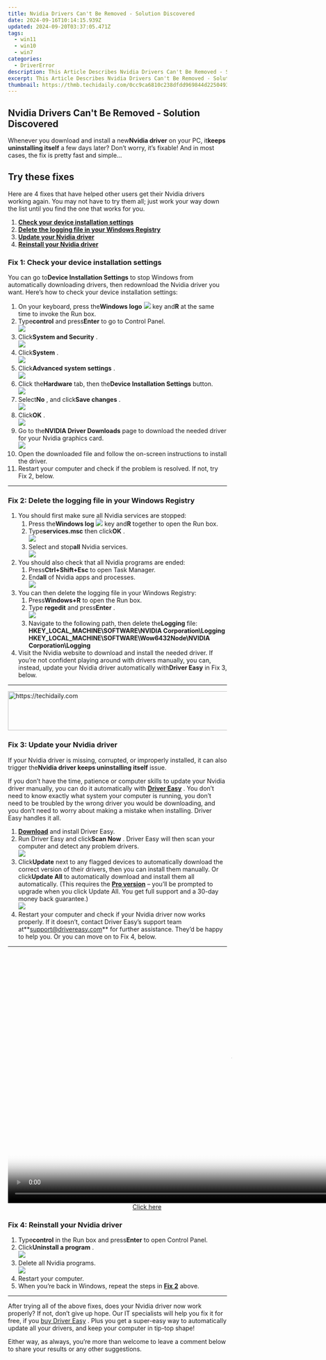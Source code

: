 ```yaml
---
title: Nvidia Drivers Can't Be Removed - Solution Discovered
date: 2024-09-16T10:14:15.939Z
updated: 2024-09-20T03:37:05.471Z
tags:
  - win11
  - win10
  - win7
categories:
  - DriverError
description: This Article Describes Nvidia Drivers Can't Be Removed - Solution Discovered
excerpt: This Article Describes Nvidia Drivers Can't Be Removed - Solution Discovered
thumbnail: https://thmb.techidaily.com/0cc9ca6810c238dfdd969844d2250493a479c3321512aa3c39ef7570f30da978.jpg
---
```


## Nvidia Drivers Can't Be Removed - Solution Discovered

 Whenever you download and install a new**Nvidia driver** on your PC, it**keeps uninstalling itself** a few days later? Don’t worry, it’s fixable! And in most cases, the fix is pretty fast and simple…

## Try these fixes

 Here are 4 fixes that have helped other users get their Nvidia drivers working again. You may not have to try them all; just work your way down the list until you find the one that works for you.

1. [**Check your device installation settings**](https://uperfect.sjv.io/g1jgba)
2. [**Delete the logging file in your Windows Registry**](https://zonlipartnershipprogram.pxf.io/b0rbxy)
3. [**Update your Nvidia driver**](https://turtlebeacheu.sjv.io/1r0r59)
4. [**Reinstall your Nvidia driver**](https://dreoaffiliateprogram.pxf.io/k0ezjl)

### Fix 1: Check your device installation settings

 You can go to**Device Installation Settings** to stop Windows from automatically downloading drivers, then redownload the Nvidia driver you want. Here’s how to check your device installation settings:

1. On your keyboard, press the**Windows logo** ![](https://images.drivereasy.com/wp-content/uploads/2018/07/img_5b4ecde832800.png) key and**R** at the same time to invoke the Run box.
2. Type**control** and press**Enter** to go to Control Panel.  
![](https://images.drivereasy.com/wp-content/uploads/2018/10/img_5bc59b08cdf4e.png)
3. Click**System and Security** .  
![](https://images.drivereasy.com/wp-content/uploads/2018/10/img_5bc59ba063ed0.jpg)
4. Click**System** .  
![](https://images.drivereasy.com/wp-content/uploads/2018/10/img_5bc59bd79ae6d.jpg)
5. Click**Advanced system settings** .  
![](https://images.drivereasy.com/wp-content/uploads/2018/10/img_5bc59c0e94e5d.jpg)
6. Click the**Hardware** tab, then the**Device Installation Settings** button.  
![](https://images.drivereasy.com/wp-content/uploads/2018/10/img_5bc59cb552443.jpg)
7. Select**No** , and click**Save changes** .  
![](https://images.drivereasy.com/wp-content/uploads/2018/10/img_5bc5a1202b9e9.jpg)
8. Click**OK** .  
![](https://images.drivereasy.com/wp-content/uploads/2018/10/img_5bc5a2a572543.jpg)
9. Go to the**NVIDIA Driver Downloads** page to download the needed driver for your Nvidia graphics card.  
![](https://images.drivereasy.com/wp-content/uploads/2018/10/img_5bc5994c83f8c.jpg)
10. Open the downloaded file and follow the on-screen instructions to install the driver.
11. Restart your computer and check if the problem is resolved. If not, try Fix 2, below.

---

### Fix 2: Delete the logging file in your Windows Registry

1. You should first make sure all Nvidia services are stopped:  
   1. Press the**Windows log** ![](https://images.drivereasy.com/wp-content/uploads/2018/07/img_5b4ecde832800.png) key and**R** together to open the Run box.  
   2. Type**services.msc**  then click**OK** .  
   ![](https://images.drivereasy.com/wp-content/uploads/2018/10/img_5bc5a9433a0fb.png)  
   3. Select and stop**all** Nvidia services.  
   ![](https://images.drivereasy.com/wp-content/uploads/2018/10/img_5bc5ae3f67690.jpg)
2. You should also check that all Nvidia programs are ended:  
   1. Press**Ctrl+Shift+Esc** to open Task Manager.  
   2. End**all** of Nvidia apps and processes.  
   ![](https://images.drivereasy.com/wp-content/uploads/2018/10/img_5bc5b0564178c.jpg)
3. You can then delete the logging file in your Windows Registry:  
   1. Press**Windows+R** to open the Run box.  
   2. Type **regedit** and press**Enter** .  
   ![](https://images.drivereasy.com/wp-content/uploads/2018/10/img_5bc5b13e9cf85.png)  
   3. Navigate to the following path, then delete the**Logging** file:  
   **HKEY\_LOCAL\_MACHINE\\SOFTWARE\\NVIDIA Corporation\\Logging**  
    **HKEY\_LOCAL\_MACHINE\\SOFTWARE\\Wow6432Node\\NVIDIA Corporation\\Logging**
4. Visit the Nvidia website to download and install the needed driver. If you’re not confident playing around with drivers manually, you can, instead, update your Nvidia driver automatically with**Driver Easy** in Fix 3, below.

---

<!-- affiliate ads begin -->
<a href="https://aligracehair.sjv.io/c/5597632/1918684/19272" target="_top" id="1918684">
  <img src="//a.impactradius-go.com/display-ad/19272-1918684" border="0" alt="https://techidaily.com" width="728" height="90"/>
</a>
<img height="0" width="0" src="https://aligracehair.sjv.io/i/5597632/1918684/19272" style="position:absolute;visibility:hidden;" border="0" />
<!-- affiliate ads end -->

### Fix 3: Update your Nvidia driver

 If your Nvidia driver is missing, corrupted, or improperly installed, it can also trigger the**Nvidia driver keeps uninstalling itself** issue.

 If you don’t have the time, patience or computer skills to update your Nvidia driver manually, you can do it automatically with **[Driver Easy](https://tools.techidaily.com/drivereasy/download/)**  . You don’t need to know exactly what system your computer is running, you don’t need to be troubled by the wrong driver you would be downloading, and you don’t need to worry about making a mistake when installing. Driver Easy handles it all.

1. **[Download](https://tools.techidaily.com/drivereasy/download/)**  and install Driver Easy.
2. Run Driver Easy and click**Scan Now** . Driver Easy will then scan your computer and detect any problem drivers.  
![](https://images.drivereasy.com/wp-content/uploads/2018/10/img_5bc58e5bb6635.jpg)
3. Click**Update** next to any flagged devices to automatically download the correct version of their drivers, then you can install them manually. Or click**Update All** to automatically download and install them all automatically. (This requires the **[Pro version](https://tools.techidaily.com/drivereasy/download/)**  – you’ll be prompted to upgrade when you click Update All. You get full support and a 30-day money back guarantee.)  
![](https://images.drivereasy.com/wp-content/uploads/2018/10/img_5bc58e7b30171.jpg)
4. Restart your computer and check if your Nvidia driver now works properly. If it doesn’t, contact Driver Easy’s support team at**<support@drivereasy.com>** for further assistance. They’d be happy to help you. Or you can move on to Fix 4, below.

---

<!-- affiliate ads begin -->
<span id="1492813">
					<video width="1024" height="576" style="cursor:pointer"
           poster="//a.impactradius-go.com/display-clicktoplayimage/1492813.png"
           onclick="if(!this.playClicked){this.play();this.setAttribute('controls',true);this.playClicked=true;}">
	   <source src="//a.impactradius-go.com/display-ad/14559-1492813">
	   <img src="//a.impactradius-go.com/display-clicktoplayimage/1492813.png" style="border: none; height: 100%; width: 100%; object-fit: contain">
	</video>
	<div style="width:640px;text-align:center"><a href="javascript:window.open(decodeURIComponent('https%3A%2F%2Fpropmoneyinc.pxf.io%2Fc%2F5597632%2F1492813%2F14559'), '_blank');void(0);">Click here</a></div>
</span>
<img height="0" width="0" src="https://imp.pxf.io/i/5597632/1492813/14559" style="position:absolute;visibility:hidden;" border="0" />
<!-- affiliate ads end -->

### Fix 4: Reinstall your Nvidia driver

1. Type**control** in the Run box and press**Enter** to open Control Panel.
2. Click**Uninstall a program** .  
![](https://images.drivereasy.com/wp-content/uploads/2018/10/img_5bc5b694a6834.jpg)
3. Delete all Nvidia programs.  
![](https://images.drivereasy.com/wp-content/uploads/2018/10/img_5bc5b6e7f170d.jpg)
4. Restart your computer.
5. When you’re back in Windows, repeat the steps in [**Fix** **2**](https://propmoneyinc.pxf.io/q4jzdy) above.

---

 After trying all of the above fixes, does your Nvidia driver now work properly? If not, don’t give up hope. Our IT specialists will help you fix it for free, if you [buy Driver Easy](https://tools.techidaily.com/drivereasy/download/) . Plus you get a super-easy way to automatically update all your drivers, and keep your computer in tip-top shape!

 Either way, as always, you’re more than welcome to leave a comment below to share your results or any other suggestions.

<ins class="adsbygoogle"
     style="display:block"
     data-ad-format="autorelaxed"
     data-ad-client="ca-pub-7571918770474297"
     data-ad-slot="1223367746"></ins>

<ins class="adsbygoogle"
     style="display:block"
     data-ad-client="ca-pub-7571918770474297"
     data-ad-slot="8358498916"
     data-ad-format="auto"
     data-full-width-responsive="true"></ins>



